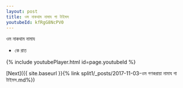 ```yaml
---
layout: post
title: ওম নাকথাম নামায গা টাইমস
youtubeId: kfRgG8NcPV0
---
```

 
 
 ওম নাকথাম নামায  
 
 -  কে রাত 
 
  
 
  
 
 
 
 
 
 


{% include youtubePlayer.html id=page.youtubeId %}
 
[Next]({{ site.baseurl }}{% link  split1/_posts/2017-11-03-ওম গণকরায়া নামায গা টাইমস.md%})
 
